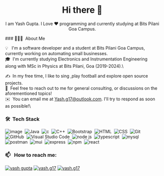 <!--![BannerGIF](https://user-images.githubusercontent.com/39513876/112361914-e021f800-8cf9-11eb-9aac-a2b675065afc.gif)-->

<h1 align="center"> Hi there 👋 </h1>
<p align="center"> I am Yash Gupta. I Love ❤️ programming and currently studying at Bits Pilani Goa Campus. </p>
### 👨🏻‍💻 &nbsp;About Me

💡 &nbsp; I'm a software developer and a student at Bits Pilani Goa Campus, currently working on automating small businesses.\
🎓 &nbsp;I'm currently studying Electronics and Instrumentation Engineering along with MSc in Physics at Bits Pilani, Goa (2019-2024).\
<!--🌱 &nbsp;I'm on track of learning about .\-->
✍️ &nbsp;In my free time, I like to sing ,play football and explore open source projects.\
💬 &nbsp;Feel free to reach out to me for general consulting, or discussions on the aforementioned topics!\
✉️ &nbsp;You can email me at Yash.g17@outlook.com. I'll try to respond as soon as possible!\
<!--📄 &nbsp;You can check my [Resume](https://drive.google.com/file/d/1R7R0fRKa3TIDOhKAMvwy7XNSuRAeUtIB/view?usp=sharing) for more details about work experience.-->


### 🛠 &nbsp;Tech Stack

![image](https://img.shields.io/badge/JavaScript-F7DF1E?style=for-the-badge&logo=javascript&logoColor=black)&nbsp;
![Java](https://img.shields.io/badge/Java-ED8B00?style=for-the-badge&logo=java&logoColor=white)&nbsp;
![c](https://img.shields.io/badge/C-00599C?style=for-the-badge&logo=c&logoColor=white)&nbsp;
![C++](https://img.shields.io/badge/C%2B%2B-00599C?style=for-the-badge&logo=c%2B%2B&logoColor=white)&nbsp;
![Bootstrap](https://img.shields.io/badge/Bootstrap-563D7C?style=for-the-badge&logo=bootstrap&logoColor=white)&nbsp;
![HTML](https://img.shields.io/badge/HTML5-E34F26?style=for-the-badge&logo=html5&logoColor=white)&nbsp;
![CSS](https://img.shields.io/badge/CSS3-1572B6?style=for-the-badge&logo=css3&logoColor=white)&nbsp;
![Git](https://img.shields.io/badge/-Git-05122A?style=flat&logo=git)&nbsp;
![GitHub](https://img.shields.io/badge/GitHub-100000?style=for-the-badge&logo=github&logoColor=white)&nbsp;
![Visual Studio Code](https://img.shields.io/badge/Visual_Studio_2019-5C2D91?style=for-the-badge&logo=visual%20studio&logoColor=white)&nbsp;
![node js](https://img.shields.io/badge/Node.js-43853D?style=for-the-badge&logo=node.js&logoColor=white)&nbsp;
![typescript](https://img.shields.io/badge/TypeScript-007ACC?style=for-the-badge&logo=typescript&logoColor=white)&nbsp;
![mysql](https://img.shields.io/badge/MySQL-00000F?style=for-the-badge&logo=mysql&logoColor=white)&nbsp;
![postman](https://img.shields.io/badge/Postman-FF6C37?style=for-the-badge&logo=Postman&logoColor=white)&nbsp;
![mui](https://img.shields.io/badge/Material--UI-0081CB?style=for-the-badge&logo=material-ui&logoColor=white)&nbsp;
![express](https://img.shields.io/badge/Express.js-404D59?style=for-the-badge&logo=express&logoColor=white)&nbsp;
![npm](https://img.shields.io/badge/npm-CB3837?style=for-the-badge&logo=npm&logoColor=white)&nbsp;
![react](https://img.shields.io/badge/React-20232A?style=for-the-badge&logo=react&logoColor=61DAFB)&nbsp;

### 📫 &nbsp; How to reach me:

<p align="left">
<a href="https://www.linkedin.com/in/yash-g17/" target="blank"><img align="center" src="https://img.shields.io/badge/LinkedIn-0077B5?style=for-the-badge&logo=linkedin&logoColor=white" alt="yash gupta" /></a>
<a href="https://instagram.com/yash.g17" target="blank"><img align="center" src="https://img.shields.io/badge/Instagram-E4405F?style=for-the-badge&logo=instagram&logoColor=white" alt="yash.g17"/></a>
<a href="mailto:Yash.g17@outlook.com" target="blank"><img align="center" src="https://img.shields.io/badge/Microsoft_Outlook-0078D4?style=for-the-badge&logo=microsoft-outlook&logoColor=white" alt="yash.g17"/></a>  
</p>
<!--
Here are some ideas to get you started:

- 🔭 I’m currently working on ...
- 🌱 I’m currently learning ...
- 👯 I’m looking to collaborate on ...
- 🤔 I’m looking for help with ...
- 💬 Ask me about ...
- 📫 How to reach me: ...
- 😄 Pronouns: ...
- ⚡ Fun fact: ...
-->








